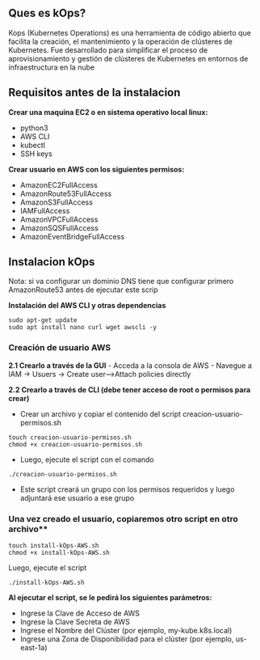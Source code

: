 ## Ques es kOps?

Kops (Kubernetes Operations) es una herramienta de código abierto que facilita la creación, el mantenimiento y la operación de clústeres de Kubernetes. Fue desarrollado para simplificar el proceso de aprovisionamiento y gestión de clústeres de Kubernetes en entornos de infraestructura en la nube

## Requisitos antes de la instalacion

**Crear una maquina EC2 o en sistema operativo local linux:**
  - python3
  - AWS CLI
  - kubectl
  - SSH keys

**Crear usuario en AWS con los siguientes permisos:**
  - AmazonEC2FullAccess
  - AmazonRoute53FullAccess
  - AmazonS3FullAccess
  - IAMFullAccess
  - AmazonVPCFullAccess
  - AmazonSQSFullAccess
  - AmazonEventBridgeFullAccess

## Instalacion kOps

Nota: si va configurar un dominio DNS tiene que configurar primero AmazonRoute53 antes de ejecutar este scrip 

**Instalación del AWS CLI y otras dependencias**
```
sudo apt-get update
sudo apt install nano curl wget awscli -y
```
### Creación de usuario AWS
 **2.1 Crearlo a través de la GUI**
    - Acceda a la consola de AWS
    - Navegue a IAM -> Usuers -> Create user-->Attach policies directly

 **2.2 Crearlo a través de CLI (debe tener acceso de root o permisos para crear)**
   - Crear un archivo y copiar el contenido del script creacion-usuario-permisos.sh
```
touch creacion-usuario-permisos.sh
chmod +x creacion-usuario-permisos.sh
```
   - Luego, ejecute el script con el comando
```
./creacion-usuario-permisos.sh
```
   - Este script creará un grupo con los permisos requeridos y luego adjuntará ese usuario a ese grupo

### Una vez creado el usuario, copiaremos otro script en otro archivo**
```
touch install-kOps-AWS.sh
chmod +x install-kOps-AWS.sh
```
Luego, ejecute el script
```
./install-kOps-AWS.sh
```
**Al ejecutar el script, se le pedirá los siguientes parámetros:**
   - Ingrese la Clave de Acceso de AWS
   - Ingrese la Clave Secreta de AWS
   - Ingrese el Nombre del Clúster (por ejemplo, my-kube.k8s.local)
   - Ingrese una Zona de Disponibilidad para el clúster (por ejemplo, us-east-1a)


